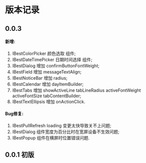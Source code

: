 # 版本记录

## 0.0.3
#### 新增:
1. IBestColorPicker 颜色选取 组件;
2. IBestDateTimePicker 日期时间选择 组件;
3. IBestDialog 增加 confirmButtonFontWeight;
4. IBestField 增加 messageTextAlign;
5. IBestNoticeBar 增加 radius;
6. IBestCalendar 增加 dayItemBuilder;
7. IBestTabs 增加 showActiveLine tabLineRadius activeFontWeight activeFontSize tabContentBuilder;
8. IBestTextEllipsis 增加 onActionClick.

#### Bug修复:
1. IBestPullRefresh loading 变更太快导致关不上问题;
2. IBestDialog 组件宽度为百分比时在宽屏设备不生效问题;
3. IBestPopup 组件在横屏时位置错误问题.

## 0.0.1 初版